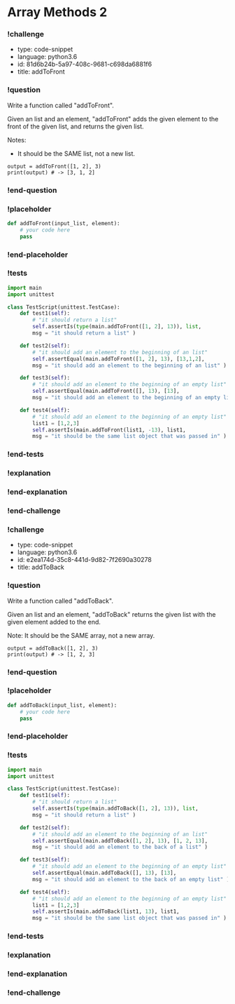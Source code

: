 # Array Methods 2

### !challenge

* type: code-snippet
* language: python3.6
* id: 81d6b24b-5a97-408c-9681-c698da6881f6
* title: addToFront

### !question

Write a function called "addToFront".

Given an list and an element, "addToFront" adds the given element to the front of the given list, and returns the given list.

Notes:
* It should be the SAME list, not a new list.

```
output = addToFront([1, 2], 3)
print(output) # -> [3, 1, 2]
```

### !end-question

### !placeholder

```python
def addToFront(input_list, element):
    # your code here
    pass


```

### !end-placeholder

### !tests

```python
import main
import unittest

class TestScript(unittest.TestCase):
    def test1(self):
        # "it should return a list"
        self.assertIs(type(main.addToFront([1, 2], 13)), list,
        msg = "it should return a list" )

    def test2(self):
        # "it should add an element to the beginning of an list"
        self.assertEqual(main.addToFront([1, 2], 13), [13,1,2],
        msg = "it should add an element to the beginning of an list" )

    def test3(self):
        # "it should add an element to the beginning of an empty list"
        self.assertEqual(main.addToFront([], 13), [13],
        msg = "it should add an element to the beginning of an empty list" )

    def test4(self):
        # "it should add an element to the beginning of an empty list"
        list1 = [1,2,3]
        self.assertIs(main.addToFront(list1, -13), list1,
        msg = "it should be the same list object that was passed in" )
```

### !end-tests

### !explanation

### !end-explanation

### !end-challenge

### !challenge

* type: code-snippet
* language: python3.6
* id: e2ea174d-35c8-441d-9d82-7f2690a30278
* title: addToBack

### !question

Write a function called "addToBack".

Given an list and an element, "addToBack" returns the given list with the given element added to the end.

Note: It should be the SAME array, not a new array.

```
output = addToBack([1, 2], 3)
print(output) # -> [1, 2, 3]
```

### !end-question

### !placeholder

```python
def addToBack(input_list, element):
    # your code here
    pass


```

### !end-placeholder

### !tests

```python
import main
import unittest

class TestScript(unittest.TestCase):
    def test1(self):
        # "it should return a list"
        self.assertIs(type(main.addToBack([1, 2], 13)), list,
        msg = "it should return a list" )

    def test2(self):
        # "it should add an element to the beginning of an list"
        self.assertEqual(main.addToBack([1, 2], 13), [1, 2, 13],
        msg = "it should add an element to the back of a list" )

    def test3(self):
        # "it should add an element to the beginning of an empty list"
        self.assertEqual(main.addToBack([], 13), [13],
        msg = "it should add an element to the back of an empty list" )

    def test4(self):
        # "it should add an element to the beginning of an empty list"
        list1 = [1,2,3]
        self.assertIs(main.addToBack(list1, 13), list1,
        msg = "it should be the same list object that was passed in" )
```

### !end-tests

### !explanation

### !end-explanation

### !end-challenge
